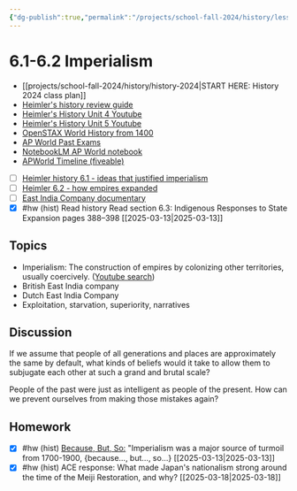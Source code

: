 ```yaml
---
{"dg-publish":true,"permalink":"/projects/school-fall-2024/history/lessons/6-1-2-imperialism/"}
---
```



#  6.1-6.2 Imperialism

- [[projects/school-fall-2024/history/history-2024\|START HERE: History 2024 class plan]]
- [Heimler's history review guide](https://resources.heimlershistory.com/products/ap-world-heimler-review-guide)
- [Heimler's History Unit 4 Youtube](https://www.youtube.com/playlist?list=PLEHRHjICEfDVG6osVMx-168RjRmHv7eby)
- [Heimler's History Unit 5 Youtube](https://www.youtube.com/playlist?list=PLEHRHjICEfDVqlm9W8s3LiDUJDF_M7eBv)
- [OpenSTAX World History from 1400](https://openstax.org/books/world-history-volume-2/pages/1-introduction)
- [AP World Past Exams](https://apcentral.collegeboard.org/courses/ap-world-history/exam/past-exam-questions)
- [NotebookLM AP World notebook](https://notebooklm.google.com/notebook/94b83796-38ce-42a3-b8c6-61630d55f2a2)
- [APWorld Timeline (fiveable)](https://library.fiveable.me/ap-world/faqs/ultimate-ap-world-timeline/blog/7wbnilPDIokeXB7TZ9e3)


- [ ] [Heimler history 6.1 - ideas that justified imperialism](https://www.youtube.com/watch?v=DrjQ1dir1SI&list=PLEHRHjICEfDUcEYepeOH1x30epqrxfHoW&index=1&pp=iAQB)
- [ ] [Heimler 6.2 - how empires expanded](https://www.youtube.com/watch?v=r06Dub-CmD8&list=PLEHRHjICEfDUcEYepeOH1x30epqrxfHoW&index=2&pp=iAQB)
- [ ] [East India Company documentary](https://www.youtube.com/watch?v=ut4eWW-UElA&pp=ygUaZWFzdCBpbmRpYSBjb21wYW55IGhpc3Rvcnk%3D)
- [x] #hw (hist) Read history  Read section 6.3: Indigenous Responses to State Expansion pages 388–398 [[2025-03-13\|2025-03-13]]

## Topics


- Imperialism: The construction of empires by colonizing other territories, usually coercively. ([Youtube search](https://www.youtube.com/results?search_query=Imperialism:%20The%20construction%20of%20empires%20by%20colonizing%20other%20territories,%20usually%20coercively.))
- British East India company
- Dutch East India Company
- Exploitation, starvation, superiority, narratives

## Discussion

If we assume that people of all generations and places are approximately the same by default, what kinds of beliefs would it take to allow them to subjugate each other at such a grand and brutal scale?

People of the past were just as intelligent as people of the present. How can we prevent ourselves from making those mistakes again?

## Homework

- [x] #hw (hist) [Because, But, So:](https://school.ginosterous.com/projects/school-fall-2024/language/language-review/because-but-so-exercises) "Imperialism was a major source of turmoil from 1700-1900, {because..., but..., so...} [[2025-03-13\|2025-03-13]]
- [x] #hw (hist) ACE response: What made Japan's nationalism strong around the time of the Meiji Restoration, and why? [[2025-03-18\|2025-03-18]]
